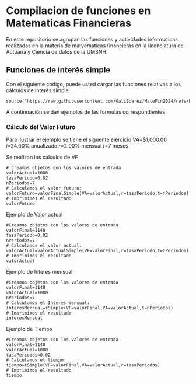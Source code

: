# Compilacion de funciones en Matematicas Financieras 

En este repositorio se agrupan las funciones y actividades informaticas realizadas en la materia de matyematicas financieras en la licenciatura de Actuaría y Ciencia de datos de la UMSNH.

## Funciones de interés simple

Con el siguiente codigo, puede usted cargar las funciones relativas a los cálculos de interés simple:

```{r}
source("https://raw.githubusercontent.com/GaliSuarez/MateFin2024/refs/heads/main/formulasInteresSimple%20(2).R")
```
A continuación se dan ejemplos de las formulas correspondientes

### Cálculo del Valor Futuro 

Para ilustrar el ejemplo se tiene el siguente ejercicio
$VA$=$1,000.00
$i$=24.00% anualizado
$r$=2.00% mensual
$t$=7 meses

Se realizan los calculos de VF
```{r}
# Creamos objetos con los valores de entrada
valorActual=1000
tasaPeriodo=0.02
nPeriodos=7
# Calculamos el valor futuro:
valorFuturo=valorFinalSimple(VA=valorActual,r=tasaPeriodo,t=nPeriodos)
# Imprimimos el resultado
valorFuturo
```
Ejemplo de Valor actual 
```{r}
#Creamos objetos con los valores de entrada
valorFinal=1140
tasaPeriodo=0.02
nPeriodos=7
# Calculamos el valor actual:
valorActual=valorActualSimple(VF=valorFinal,r=tasaPeriodo,t=nPeriodos)
# Imprimimos el resultado
valorActual
```
Ejemplo de Interes mensual
```{r}
#Creamos objetos con los valores de entrada
valorFinal=1140
valorActual=1000
nPeriodos=7
# Calculamos el Interes mensual:
interesMensual=rSimple(VF=valorFinal,VA=valorActual,t=nPeriodos)
# Imprimimos el resultado
interesMensual
```

Ejemplo de Tiempo 
```{r}
#Creamos objetos con los valores de entrada
valorFinal=1140
valorActual=1000
tasaPeriodos=0.02
# Calculamos el tiempo:
tiempo=tSimple(VF=valorFinal,VA=valorActual,r=tasaPeriodos)
# Imprimimos el resultado
tiempo
```
